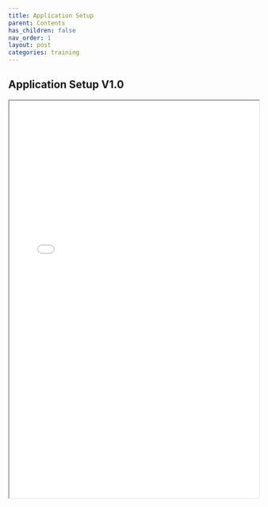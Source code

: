```yaml
---
title: Application Setup
parent: Contents
has_children: false
nav_order: 1
layout: post
categories: training
---
```



## Application Setup V1.0


<iframe width="100%" height="800" src="./assets/PETAL - Application Setup V1.0.pdf">
